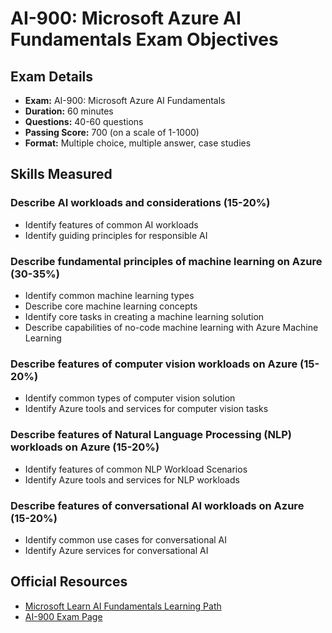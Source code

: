 # AI-900: Microsoft Azure AI Fundamentals Exam Objectives

## Exam Details
- **Exam:** AI-900: Microsoft Azure AI Fundamentals
- **Duration:** 60 minutes
- **Questions:** 40-60 questions
- **Passing Score:** 700 (on a scale of 1-1000)
- **Format:** Multiple choice, multiple answer, case studies

## Skills Measured

### Describe AI workloads and considerations (15-20%)
- Identify features of common AI workloads
- Identify guiding principles for responsible AI

### Describe fundamental principles of machine learning on Azure (30-35%)
- Identify common machine learning types
- Describe core machine learning concepts
- Identify core tasks in creating a machine learning solution
- Describe capabilities of no-code machine learning with Azure Machine Learning

### Describe features of computer vision workloads on Azure (15-20%)
- Identify common types of computer vision solution
- Identify Azure tools and services for computer vision tasks

### Describe features of Natural Language Processing (NLP) workloads on Azure (15-20%)
- Identify features of common NLP Workload Scenarios
- Identify Azure tools and services for NLP workloads

### Describe features of conversational AI workloads on Azure (15-20%)
- Identify common use cases for conversational AI
- Identify Azure services for conversational AI

## Official Resources
- [Microsoft Learn AI Fundamentals Learning Path](https://docs.microsoft.com/en-us/learn/certifications/azure-ai-fundamentals/)
- [AI-900 Exam Page](https://docs.microsoft.com/en-us/learn/certifications/exams/ai-900) 